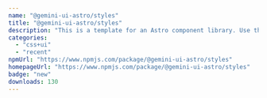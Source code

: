```yaml
---
name: "@gemini-ui-astro/styles"
title: "@gemini-ui-astro/styles"
description: "This is a template for an Astro component library. Use this template for writing components to use in multiple projects or publish to NPM."
categories:
  - "css+ui"
  - "recent"
npmUrl: "https://www.npmjs.com/package/@gemini-ui-astro/styles"
homepageUrl: "https://www.npmjs.com/package/@gemini-ui-astro/styles"
badge: "new"
downloads: 130
---
```

